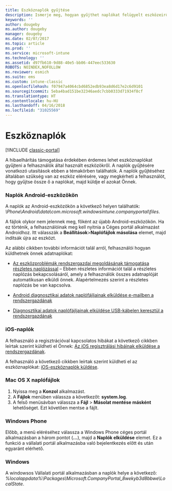 ```yaml
---
title: Eszköznaplók gyűjtése
description: Ismerje meg, hogyan gyűjthet naplókat felügyelt eszközeiről.
keywords: ''
author: dougeby
ms.author: dougeby
manager: dougeby
ms.date: 02/07/2017
ms.topic: article
ms.prod: ''
ms.service: microsoft-intune
ms.technology: ''
ms.assetid: d97fb610-9d88-40e5-bb06-447eec533630
ROBOTS: NOINDEX,NOFOLLOW
ms.reviewer: esmich
ms.suite: ems
ms.custom: intune-classic
ms.openlocfilehash: f07947a4064cbd6852edb93ea8d6d17e2c6d9101
ms.sourcegitcommit: 5eba4bad151be32346aedc7cbb0333d71934f8cf
ms.translationtype: HT
ms.contentlocale: hu-HU
ms.lasthandoff: 04/16/2018
ms.locfileid: "31025569"
---
```

# <a name="device-logs"></a>Eszköznaplók

[!INCLUDE [classic-portal](../includes/classic-portal.md)]

A hibaelhárítás támogatása érdekében érdemes lehet eszköznaplókat gyűjteni a felhasználók által használt eszközökről. A naplók gyűjtésére vonatkozó utasítások ebben a témakörben találhatók. A naplók gyűjtéséhez általában szükség van az eszköz elérésére, vagy megkérheti a felhasználót, hogy gyűjtse össze ő a naplókat, majd küldje el azokat Önnek.

### <a name="android-logs"></a>Naplók Android-eszközökön
A naplók az Android-eszközökön a következő helyen találhatók: *<Android Device>\Phone\Android\data\com.microsoft.windowsintune.companyportal\files*.

A fájlok olykor nem jelennek meg, főként az újabb Android-eszközökön. Ha ez történik, a felhasználóinak meg kell nyitnia a Céges portál alkalmazást Androidhoz. Itt válasszák a **Beállítások**>**Naplófájlok másolása** elemet, majd indítsák újra az eszközt.

Az alábbi cikkben további információt talál arról, felhasználói hogyan küldhetnek önnek adatnaplókat:

- [Az eszközproblémák rendszergazdai megoldásának támogatása részletes naplózással](/intune-user-help/use-verbose-logging-to-help-your-it-administrator-fix-device-issues-android) – Ebben részletes információt talál a részletes naplózás bekapcsolásáról, amely a felhasználók összes adatnaplóját automatikusan elküldi önnek. Alapértelmezés szerint a részletes naplózás be van kapcsolva.

- [Android diagnosztikai adatok naplófájljainak elküldése e-mailben a rendszergazdának](/intune-user-help/send-logs-to-your-it-admin-by-email-android)

- [Diagnosztikai adatok naplófájljainak elküldése USB-kábelen keresztül a rendszergazdának](/intune-user-help/send-diagnostic-data-logs-to-your-it-administrator-using-a-usb-cable-android)

### <a name="ios-logs"></a>iOS-naplók

A felhasználó a regisztrációval kapcsolatos hibákat a következő cikkben leírtak szerint küldheti el Önnek: [Az iOS regisztrálási hibáinak elküldése a rendszergazdának](/intune-user-help/send-errors-to-your-it-admin-ios).

A felhasználó a következő cikkben leírtak szerint küldheti el az eszköznaplókat: [iOS-eszköznaplók küldése](/intune-user-help/send-logs-to-microsoft-ios).

### <a name="mac-os-x-logs"></a>Mac OS X naplófájlok

1. Nyissa meg a **Konzol** alkalmazást.
2. A **Fájlok** menüben válassza a következőt: **system.log**.
3. A felső menüsávban válassza a **Fájl** > **Másolat mentése másként** lehetőséget. Ezt követően mentse a fájlt.

### <a name="windows-phone"></a>Windows Phone

Előbb, a menü eléréséhez válassza a Windows Phone céges portál alkalmazásban a három pontot (**...**), majd a **Naplók elküldése** elemet. Ez a funkció a vállalati portál alkalmazásba való bejelentkezés előtt és után egyaránt elérhető.

### <a name="windows"></a>Windows

A windowsos Vállalati portál alkalmazásban a naplók helye a következő: *%localappdata%\Packages\Microsoft.CompanyPortal_8wekyb3d8bbwe\LocalState*.
